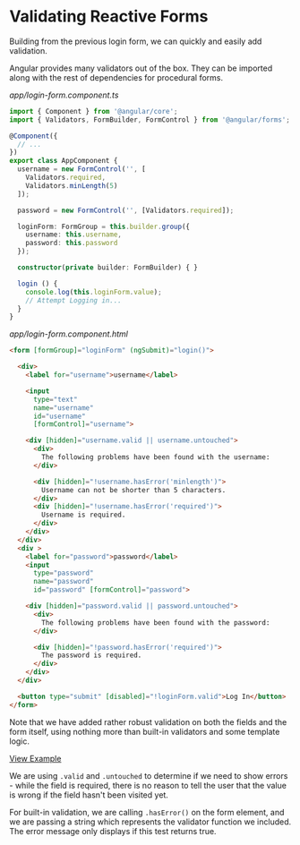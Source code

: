 # Validating Reactive Forms

Building from the previous login form, we can quickly and easily add validation.

Angular provides many validators out of the box. They can be imported along with the rest of dependencies for procedural forms.

_app/login-form.component.ts_
```typescript
import { Component } from '@angular/core';
import { Validators, FormBuilder, FormControl } from '@angular/forms';

@Component({
  // ...
})
export class AppComponent {
  username = new FormControl('', [
    Validators.required,
    Validators.minLength(5)
  ]);

  password = new FormControl('', [Validators.required]);

  loginForm: FormGroup = this.builder.group({
    username: this.username,
    password: this.password
  });

  constructor(private builder: FormBuilder) { }

  login () {
    console.log(this.loginForm.value);
    // Attempt Logging in...
  }
}
```

_app/login-form.component.html_
```html
<form [formGroup]="loginForm" (ngSubmit)="login()">

  <div>
    <label for="username">username</label>

    <input
      type="text"
      name="username"
      id="username"
      [formControl]="username">

    <div [hidden]="username.valid || username.untouched">
      <div>
        The following problems have been found with the username:
      </div>

      <div [hidden]="!username.hasError('minlength')">
        Username can not be shorter than 5 characters.
      </div>
      <div [hidden]="!username.hasError('required')">
        Username is required.
      </div>
    </div>
  </div>
  <div >
    <label for="password">password</label>
    <input
      type="password"
      name="password"
      id="password" [formControl]="password">

    <div [hidden]="password.valid || password.untouched">
      <div>
        The following problems have been found with the password:
      </div>

      <div [hidden]="!password.hasError('required')">
        The password is required.
      </div>
    </div>
  </div>

  <button type="submit" [disabled]="!loginForm.valid">Log In</button>
</form>
```

Note that we have added rather robust validation on both the fields and the form itself, using nothing more than built-in validators and some template logic.

[View Example](https://plnkr.co/edit/TjpNF7?p=preview)

We are using `.valid` and `.untouched` to determine if we need to show errors - while the field is required, there is no reason to tell the user that the value is wrong if the field hasn't been visited yet.

For built-in validation, we are calling `.hasError()` on the form element, and we are passing a string which represents the validator function we included. The error message only displays if this test returns true.
